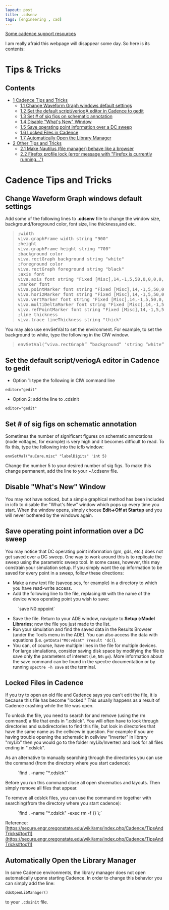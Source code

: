 ```yaml
---
layout: post
title: .cdsenv
tags: [engineering , cad] 
---
```





[Some cadence support resources](https://wikis.ece.iastate.edu/vlsi/index.php/Tips_%26_Tricks)

I am really afraid this webpage will disappear some day. So here is its contents:





# Tips & Tricks



## Contents



*   [<span class="tocnumber">1</span> <span class="toctext">Cadence Tips and Tricks</span>](#Cadence_Tips_and_Tricks)
    *   [<span class="tocnumber">1.1</span> <span class="toctext">Change Waveform Graph windows default settings</span>](#Change_Waveform_Graph_windows_default_settings)
    *   [<span class="tocnumber">1.2</span> <span class="toctext">Set the default script/veriogA editor in Cadence to gedit</span>](#Set_the_default_script.2FveriogA_editor_in_Cadence_to_gedit)
    *   [<span class="tocnumber">1.3</span> <span class="toctext">Set # of sig figs on schematic annotation</span>](#Set_.23_of_sig_figs_on_schematic_annotation)
    *   [<span class="tocnumber">1.4</span> <span class="toctext">Disable "What's New" Window</span>](#Disable_.22What.27s_New.22_Window)
    *   [<span class="tocnumber">1.5</span> <span class="toctext">Save operating point information over a DC sweep</span>](#Save_operating_point_information_over_a_DC_sweep)
    *   [<span class="tocnumber">1.6</span> <span class="toctext">Locked Files in Cadence</span>](#Locked_Files_in_Cadence)
    *   [<span class="tocnumber">1.7</span> <span class="toctext">Automatically Open the Library Manager</span>](#Automatically_Open_the_Library_Manager)
*   [<span class="tocnumber">2</span> <span class="toctext">Other Tips and Tricks</span>](#Other_Tips_and_Tricks)
    *   [<span class="tocnumber">2.1</span> <span class="toctext">Make Nautilus (file manager) behave like a browser</span>](#Make_Nautilus_.28file_manager.29_behave_like_a_browser)
    *   [<span class="tocnumber">2.2</span> <span class="toctext">Firefox profile lock (error message with "Firefox is currently running...")</span>](#Firefox_profile_lock_.28error_message_with_.22Firefox_is_currently_running....22.29)



# <span class="mw-headline" id="Cadence_Tips_and_Tricks">Cadence Tips and Tricks</span>

## <span class="mw-headline" id="Change_Waveform_Graph_windows_default_settings">Change Waveform Graph windows default settings</span>

Add some of the following lines to **.cdsenv** file to change the window size, background/foreground color, font size, line thickness,and etc.

> <pre>;width
> viva.graphFrame width string "900"
> ;height
> viva.graphFrame height string "700"
> ;background color
> viva.rectGraph background string "white"
> ;foreground color
> viva.rectGraph foreground string "black"
> ;axis font
> viva.axis font string "Fixed [Misc],14,-1,5,50,0,0,0,0,0"
> ;marker font
> viva.pointMarker font string "Fixed [Misc],14,-1,5,50,0,0,0,0,0"
> viva.horizMarker font string "Fixed [Misc],14,-1,5,50,0,0,0,0,0"
> viva.vertMarker font string "Fixed [Misc],14,-1,5,50,0,0,0,0,0"
> viva.multiDeltaMarker font string "Fixed [Misc],14,-1,5,50,0,0,0,0,0"
> viva.refPointMarker font string "Fixed [Misc],14,-1,5,50,0,0,0,0,0"
> ;line thickness
> viva.trace lineThickness string "thick"
> </pre>

You may also use envSetVal to set the environment. For example, to set the background to white, type the following in the CIW window.

> <pre>envSetVal(“viva.rectGraph” “background” 'string “white”)
> </pre>

## <span class="mw-headline" id="Set_the_default_script.2FveriogA_editor_in_Cadence_to_gedit">Set the default script/veriogA editor in Cadence to gedit</span>

*   Option 1: type the following in CIW command line

`editor="gedit"`

*   Option 2: add the line to .cdsinit

`editor="gedit"`

## <span class="mw-headline" id="Set_.23_of_sig_figs_on_schematic_annotation">Set # of sig figs on schematic annotation</span>

Sometimes the number of significant figures on schematic annotations (node voltages, for example) is very high and it becomes difficult to read. To fix this, type the following into the icfb window:

`envSetVal("auCore.misc" "labelDigits" 'int 5)`

Change the number 5 to your desired number of sig figs. To make this change permanent, add the line to your ~/.cdsenv file.

## <span class="mw-headline" id="Disable_.22What.27s_New.22_Window">Disable "What's New" Window</span>

You may not have noticed, but a simple graphical method has been included in icfb to disable the "What's New" window which pops up every time you start. When the window opens, simply choose **Edit->Off at Startup** and you will never bothered by the windows again.

## <span class="mw-headline" id="Save_operating_point_information_over_a_DC_sweep">Save operating point information over a DC sweep</span>

You may notice that DC operating point information (gm, gds, etc.) does not get saved over a DC sweep. One way to work around this is to replicate the sweep using the parametric sweep tool. In some cases, however, this may constrain your simulation setup. If you simply want the op information to be saved for every point in a sweep, follow these directions:

*   Make a new text file (saveop.scs, for example) in a directory to which you have read-write access.
*   Add the following line to the file, replacing `N0` with the name of the device whos operating point you wish to save:

<dl>

<dd>`save N0:oppoint`</dd>

</dl>

*   Save the file. Return to your ADE window, navigate to **Setup->Model Libraries**; now the file you just made to the list.
*   Run your simulation and find the saved data in the Results Browser (under the Tools menu in the ADE). You can also access the data with equations (i.e. `getData("M0:vdsat" ?result 'dc)`).
*   You can, of course, have multiple lines in the file for multiple devices. For large simulations, consider saving disk space by modifying the file to save only the parameters of interest (i.e, `N0:gm`). More information about the save command can be found in the spectre documentation or by running `spectre -h save` at the terminal.

## <span class="mw-headline" id="Locked_Files_in_Cadence">Locked Files in Cadence</span>

If you try to open an old file and Cadence says you can't edit the file, it is because this file has become "locked." This usually happens as a result of Cadence crashing while the file was open.

To unlock the file, you need to search for and remove (using the rm command) a file that ends in ".cdslck". You will often have to look through directories and subdirectories to find this file, but look in directories that have the same name as the cellview in question. For example if you are having trouble opening the schematic in cellview "Inverter" in library "myLib" then you would go to the folder myLib/Inverter/ and look for all files ending in ".cdslck".

As an alternative to manually searching through the directories you can use the command (from the directory where you start cadence):

<dl>

<dd>`find . -name "*.cdslck"`</dd>

</dl>

Before you run this command close all open shcematics and layouts. Then simply remove all files that appear.

To remove all cdslck files, you can use the command rm together with searching(from the directory where you start cadence):

<dl>

<dd>`find . -name "*.cdslck" -exec rm -f {} \;`</dd>

</dl>

Reference: [https://secure.engr.oregonstate.edu/wiki/ams/index.php/Cadence/TipsAndTricks#toc11](https://secure.engr.oregonstate.edu/wiki/ams/index.php/Cadence/TipsAndTricks#toc11)

## <span class="mw-headline" id="Automatically_Open_the_Library_Manager">Automatically Open the Library Manager</span>

In some Cadence environments, the library manager does not open automatically upone starting Cadence. In order to change this behavior you can simply add the line:

`ddsOpenLibManager()`

to your `.cdsinit` file.



